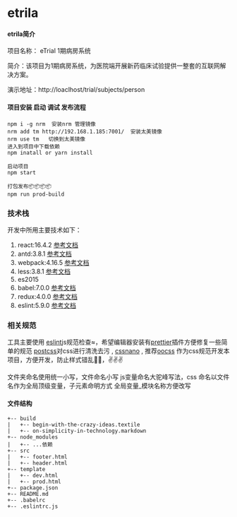 # etrila

#### etrila简介

项目名称： eTrial 1期病房系统

简介：该项目为1期病房系统，为医院端开展新药临床试验提供一整套的互联网解决方案。

演示地址：http://loaclhost/trial/subjects/person

#### 项目安装 启动 调试 发布流程

```code
npm i -g nrm  安装nrm 管理镜像
nrm add tm http://192.168.1.185:7001/  安装太美镜像
nrm use tm   切换到太美镜像
进入到项目中下载依赖
npm inatall or yarn install

启动项目
npm start

打包发布📦📦📦📦
npm run prod-build

```



### 技术栈
开发中所用主要技术如下：

1. react:16.4.2 [参考文档](https://reactjs.org/)
2. antd:3.8.1 [参考文档](https://ant.design)
3. webpack:4.16.5 [参考文档](https://webpack.js.org/)
4. less:3.8.1 [参考文档](http://lesscss.org/)
5. es2015
6. babel:7.0.0 [参考文档](https://babeljs.io/)
8. redux:4.0.0 [参考文档](https://redux.js.org/)
9. eslint:5.9.0 [参考文档](https://eslint.org/)

### 相关规范

工具主要使用 [eslint](https://eslint.org/)js规范检查≈，希望编辑器安装有[prettier](https://prettier.io/)插件方便修复一些简单的规范 [postcss](https://postcss.org/)对css进行清洗去污 , [cssnano](https://cssnano.co/) , 推荐[oocss](http://oocss.org/) 作为css规范开发本项目，方便开发，防止样式错乱🤪🤪，✌️✌️✌️

文件夹命名使用统一小写，文件命名小写 js变量命名大驼峰写法，css 命名以文件名作为全局顶级变量，子元素命明方式 全局变量_模块名称方便改写





#### 文件结构
```
+-- build
|   +-- begin-with-the-crazy-ideas.textile
|   +-- on-simplicity-in-technology.markdown
+-- node_modules
|   +-- ...依赖
+-- src
|   +-- footer.html
|   +-- header.html
+-- template
|   +-- dev.html
|   +-- prod.html
+-- package.json
+-- README.md
+-- .babelrc
+-- .eslintrc.js
```
